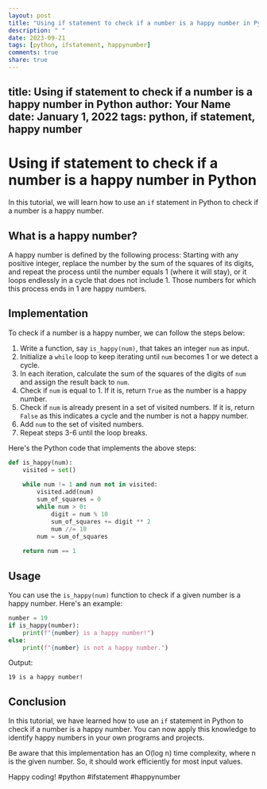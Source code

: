 ```yaml
---
layout: post
title: "Using if statement to check if a number is a happy number in Python"
description: " "
date: 2023-09-21
tags: [python, ifstatement, happynumber]
comments: true
share: true
---
```

title: Using if statement to check if a number is a happy number in Python
author: Your Name
date: January 1, 2022
tags: python, if statement, happy number
---

# Using if statement to check if a number is a happy number in Python

In this tutorial, we will learn how to use an `if` statement in Python to check if a number is a happy number.

## What is a happy number?

A happy number is defined by the following process: Starting with any positive integer, replace the number by the sum of the squares of its digits, and repeat the process until the number equals 1 (where it will stay), or it loops endlessly in a cycle that does not include 1. Those numbers for which this process ends in 1 are happy numbers.

## Implementation

To check if a number is a happy number, we can follow the steps below:

1. Write a function, say `is_happy(num)`, that takes an integer `num` as input.
2. Initialize a `while` loop to keep iterating until `num` becomes 1 or we detect a cycle.
3. In each iteration, calculate the sum of the squares of the digits of `num` and assign the result back to `num`.
4. Check if `num` is equal to 1. If it is, return `True` as the number is a happy number.
5. Check if `num` is already present in a set of visited numbers. If it is, return `False` as this indicates a cycle and the number is not a happy number.
6. Add `num` to the set of visited numbers.
7. Repeat steps 3-6 until the loop breaks.

Here's the Python code that implements the above steps:

```python
def is_happy(num):
    visited = set()
    
    while num != 1 and num not in visited:
        visited.add(num)
        sum_of_squares = 0
        while num > 0:
            digit = num % 10
            sum_of_squares += digit ** 2
            num //= 10
        num = sum_of_squares
    
    return num == 1
```

## Usage

You can use the `is_happy(num)` function to check if a given number is a happy number. Here's an example:

```python
number = 19
if is_happy(number):
    print(f"{number} is a happy number!")
else:
    print(f"{number} is not a happy number.")
```

Output:
```
19 is a happy number!
```

## Conclusion

In this tutorial, we have learned how to use an `if` statement in Python to check if a number is a happy number. You can now apply this knowledge to identify happy numbers in your own programs and projects.

Be aware that this implementation has an O(log n) time complexity, where n is the given number. So, it should work efficiently for most input values.

Happy coding! #python #ifstatement #happynumber